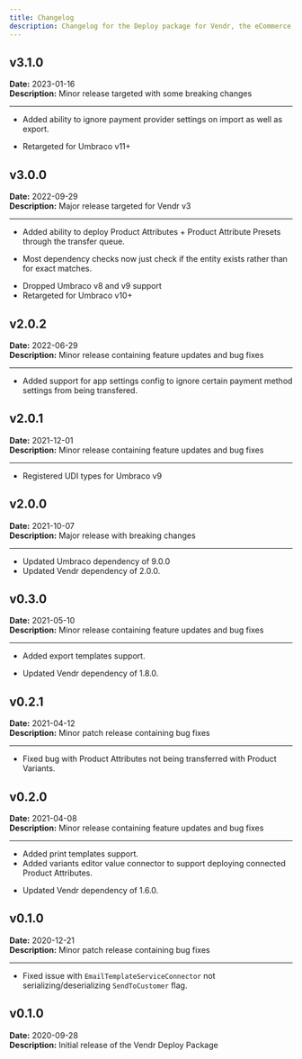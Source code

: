 ```yaml
---
title: Changelog
description: Changelog for the Deploy package for Vendr, the eCommerce solution for Umbraco.
---
```


## v3.1.0   
**Date:** 2023-01-16    
**Description:** Minor release targeted with some breaking changes

---  

<changelog>
<changelog-group category="Added">  

* Added ability to ignore payment provider settings on import as well as export.

</changelog-group>
<changelog-group category="Breaking">  

* Retargeted for Umbraco v11+

</changelog-group>
</changelog>

## v3.0.0   
**Date:** 2022-09-29    
**Description:** Major release targeted for Vendr v3

---  

<changelog>
<changelog-group category="Added">  

* Added ability to deploy Product Attributes + Product Attribute Presets through the transfer queue.

</changelog-group>
<changelog-group category="Changed">  

* Most dependency checks now just check if the entity exists rather than for exact matches.

</changelog-group>
<changelog-group category="Breaking">  

* Dropped Umbraco v8 and v9 support
* Retargeted for Umbraco v10+

</changelog-group>
</changelog>

## v2.0.2   
**Date:** 2022-06-29    
**Description:** Minor release containing feature updates and bug fixes 

---  

<changelog>
<changelog-group category="Added">  

* Added support for app settings config to ignore certain payment method settings from being transfered.

</changelog-group>
</changelog>

## v2.0.1   
**Date:** 2021-12-01    
**Description:** Minor release containing feature updates and bug fixes 

---  

<changelog>
<changelog-group category="Added">  

* Registered UDI types for Umbraco v9

</changelog-group>
</changelog>


## v2.0.0   
**Date:** 2021-10-07    
**Description:** Major release with breaking changes

---  

<changelog>
<changelog-group category="Breaking">  

* Updated Umbraco dependency of 9.0.0
* Updated Vendr dependency of 2.0.0.

</changelog-group>
</changelog>

## v0.3.0   
**Date:** 2021-05-10   
**Description:** Minor release containing feature updates and bug fixes 

---  

<changelog>
<changelog-group category="Added">  

* Added export templates support.

</changelog-group>
<changelog-group category="Breaking">  

* Updated Vendr dependency of 1.8.0.

</changelog-group>
</changelog>

## v0.2.1   
**Date:** 2021-04-12   
**Description:** Minor patch release containing bug fixes 

---  

<changelog>
<changelog-group category="Fixed">  

* Fixed bug with Product Attributes not being transferred with Product Variants.

</changelog-group>
</changelog>

## v0.2.0   
**Date:** 2021-04-08   
**Description:** Minor release containing feature updates and bug fixes 

---  

<changelog>
<changelog-group category="Added">  

* Added print templates support.
* Added variants editor value connector to support deploying connected Product Attributes.

</changelog-group>
<changelog-group category="Breaking">  

* Updated Vendr dependency of 1.6.0.

</changelog-group>
</changelog>

## v0.1.0   
**Date:** 2020-12-21    
**Description:** Minor patch release containing bug fixes 

---  

<changelog>
<changelog-group category="Fixed">  

    
* Fixed issue with `EmailTemplateServiceConnector` not serializing/deserializing `SendToCustomer` flag.


</changelog-group>
</changelog>

## v0.1.0 
**Date:** 2020-09-28  
**Description:** Initial release of the Vendr Deploy Package  
